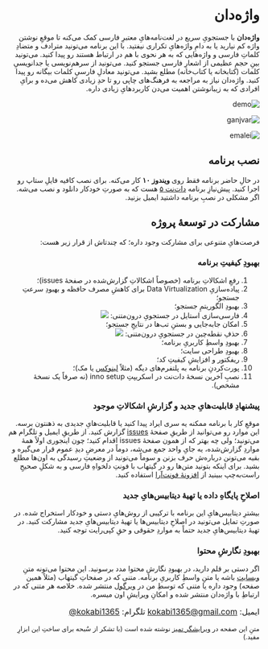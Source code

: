 <div dir="rtl">

# واژه‌دان

**واژه‌دان** با جستجویِ سریع در لغت‌نامه‌هایِ معتبرِ فارسی کمک می‌کنه تا موقعِ نوشتن واژه کم نیارید یا به دامِ واژه‌هایِ تکراری نیفتید. با این برنامه می‌تونید مترادف و متضادِ کلماتِ فارسی و واژه‌هایی که به هر نحوی با هم در ارتباط هستند رو پیدا کنید. می‌تونید بینِ حجمِ عظیمی از اشعارِ فارسی جستجو کنید. می‌تونید از سرهم‌نویسی یا جدانویسیِ کلمات (کتابخانه یا کتاب‌خانه) مطلع بشید. می‌تونید معادلِ فارسیِ کلمات بیگانه رو پیدا کنید. واژه‌دان نیاز به مراجعه به فرهنگ‌های چاپی رو تا حدِ زیادی کاهش می‌ده و برایِ افرادی که به زیبانوشتن اهمیت می‌دن کاربردهایِ زیادی داره. 

![demo](assets/images/demo.gif)
  
![ganjvar](assets/images/ganjvar.gif)
  
![emalei](assets/images/emlaei.gif)
  
## نصب برنامه
در حالِ حاضر برنامه فقط روی **ویندوز ۱۰** کار می‌کنه. برای نصب کافیه فایلِ ستاپ رو اجرا کنید. پیش‌نیازِ برنامه [دات‌نت ۵](https://dotnet.microsoft.com/download) هست که به صورتِ خودکار دانلود و نصب می‌شه. اگر مشکلی در نصبِ برنامه داشتید ایمیل بزنید.

## مشارکت در توسعهٔ پروژه
فرصت‌هایِ متنوعی برای مشارکت وجود داره؛ که چندتاش از قرار زیر هست:

###  بهبودِ کیفیتِ برنامه

1. رفعِ اشکالاتِ برنامه (خصوصاً اشکالاتِ گزارش‌شده در صفحهٔ issues)؛
2. پیاده‌سازیِ Data Virtualization برای کاهشِ مصرف حافظه و بهبودِ سرعتِ جستجو؛
3. بهبودِ الگوریتمِ جستجو؛
4. فارسی‌سازی استایل در جستجویِ درون‌متنی: 
![](contribution/1.png)
1. امکان جابه‌جایی و بستنِ تب‌ها در نتایجِ جستجو؛
2. حذفِ نقطه‌چین در جستجویِ درون‌متنی: 
![](contribution/2.png)
8. بهبودِ واسطِ کاربریِ برنامه؛
9.  بهبودِ طراحی سایت؛
10. ریفکتور و افزایشِ کیفیتِ کد؛
11. پورت‌کردنِ برنامه به پلتفرم‌های دیگه (مثلاً [لینوکس](issues/3) یا مک)؛
12. نصبِ آخرین نسخهٔ دات‌نت در اسکریپتِ inno setup (نه صرفاً یک نسخهٔ مشخص).

### پیشنهادِ قابلیت‌هایِ جدید و گزارشِ اشکالاتِ موجود

موقعِ کار با برنامه ممکنه یه سری ایراد پیدا کنید یا قابلیت‌هایِ جدیدی به ذهنتون برسه. این موارد رو می‌توانید از طریقِ صفحهٔ [issues](issues) گزارش کنید. از طریقِ ایمیل و تلگرام هم می‌تونید؛ ولی چه بهتر که از همون صفحهٔ issues اقدام کنید؛ چون اینجوری اولاً همهٔ مواردِ گزارش‌شده، یه جایِ واحد جمع می‌شه، دوماً در معرضِ دیدِ عموم قرار می‌گیره و بقیه می‌تونن درباره‌ش حرف بزنن و سوماً می‌تونید از وضعیتِ رسیدگی به اون‌ها مطلع بشید. برای اینکه بتونید متن‌ها رو در گیتهاب با فونتِ دلخواهِ فارسی و به شکلِ صحیحِ راست‌به‌چپ ببینید از [افزونهٔ فونت‌آرا](https://mimalef70.github.io/fontara/) استفاده کنید.

### اصلاحِ پایگاهِ داده یا تهیهٔ دیتابیس‌هایِ جدید

بیشترِ دیتابیس‌هایِ این برنامه با ترکیبی از روش‌هایِ دستی و خودکار استخراج شده. در صورتِ تمایل می‌تونید در اصلاحِ دیتابیس‌ها یا تهیهٔ دیتابیس‌هایِ جدید مشارکت کنید. در تهیهٔ دیتابیس‌هایِ جدید حتماً به مواردِ حقوقی و حقِ کپی‌رایت توجه کنید.

###  بهبودِ نگارشِ محتوا

اگر دستی بر قلم دارید، در بهبودِ نگارشِ محتوا مدد برسونید. این محتوا می‌تونه متنِ [وبسایت](https://kokabi1365.github.io/Vajehdan/) باشه یا متنِ واسطِ کاربریِ برنامه. متنی که در صفحاتِ گیتهاب (مثلاً همین صفحه) وجود داره یا متنی که توسطِ من در [ویرگول](https://virgool.io/@kokabi) منتشر شده. خلاصه هر متنی که در ارتباطِ با واژه‌دان منتشر شده و امکانِ ویرایشِ اون میسره.

<font size="3">

ایمیل: kokabi1365@gmail.com
تلگرام: [kokabi1365@](http://t.me/kokabi1365)

</font> 

<font size="2">متنِ این صفحه در [ویرایشگر تمیز](https://www.sobhe.ir/moratab/) نوشته شده است (با تشکر از سُبحه برای ساختِ این ابزارِ مفید.)</font> 


</div>
